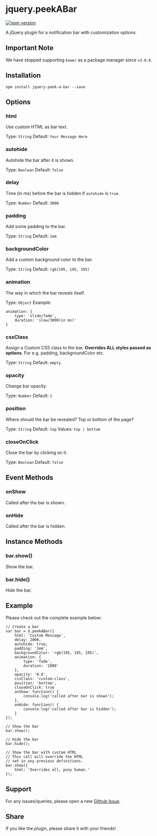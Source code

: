 # jquery.peekABar

[![npm version](https://img.shields.io/npm/v/jquery-peek-a-bar.svg)](https://www.npmjs.com/package/jquery-peek-a-bar)

A jQuery plugin for a notification bar with customization options.

## Important Note

We have stopped supporting `bower` as a package manager since `v3.0.0`.

## Installation

```
npm install jquery-peek-a-bar --save
```

## Options

### html

Use custom HTML as bar text.

Type: `String`
Default: `Your Message Here`

### autohide

Autohide the bar after it is shown.

Type: `Boolean`
Default: `false`

### delay

Time (in ms) before the bar is hidden if `autohide` is `true`.

Type: `Number`
Default: `3000`

### padding

Add some padding to the bar.

Type: `String`
Default: `1em`

### backgroundColor

Add a custom background color to the bar.

Type: `String`
Default: `rgb(195, 195, 195)`

### animation

The way in which the bar reveals itself.

Type: `Object`
Example:

```
animation: {
    type: 'slide/fade',
    duration: 'slow/3000(in ms)'
}
```

### cssClass

Assign a Custom CSS class to the bar. **Overrides ALL styles passed as options**. For e.g. padding, backgroundColor etc.

Type: `String`
Default: `empty`

### opacity

Change bar opacity.

Type: `Number`
Default: `1`

### position

Where should the bar be revealed? Top or bottom of the page?

Type: `String`
Default: `top`
Values: `top | bottom`

### closeOnClick

Close the bar by clicking on it.

Type: `Boolean`
Default: `false`

## Event Methods

### onShow

Called after the bar is shown.

### onHide

Called after the bar is hidden.

## Instance Methods

### bar.show()

Show the bar.

### bar.hide()

Hide the bar.

## Example

Please check out the complete example below:

```
// Create a bar
var bar = $.peekABar({
    html: 'Custom Message',
    delay: 2000,
    autohide: true,
    padding: '2em',
    backgroundColor: 'rgb(195, 195, 195)',
    animation: {
        type: 'fade',
        duration: '2000'
    },
    opacity: '0.8',
    cssClass: 'custom-class',
    position: 'bottom',
    closeOnClick: true
    onShow: function() {
        console.log('called after bar is shown');
    },
    onHide: function() {
        console.log('called after bar is hidden');
    }
});

// Show the bar
bar.show();

// Hide the bar
bar.hide();

// Show the bar with custom HTML
// This call will override the HTML
// set in any previous definitions.
bar.show({
    html: 'Overrides all, puny human.'
});
```

## Support

For any issues/queries, please open a new [Github Issue](https://github.com/kunalnagar/jquery.peekABar/issues).

## Share

If you like the plugin, please share it with your friends!
